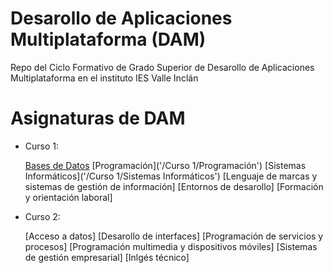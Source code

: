 # Desarollo de Aplicaciones Multiplataforma (DAM)
Repo del Ciclo Formativo de Grado Superior de Desarollo de Aplicaciones Multiplataforma en el instituto IES Valle Inclán

# Asignaturas de DAM
- Curso 1:

    [Bases de Datos](https://github.com/kateBea/Desarollo-de-Aplicaciones-Multiplataforma/tree/main/Curso%201/Bases%20de%20Datos)
    [Programación]('/Curso 1/Programación')
    [Sistemas Informáticos]('/Curso 1/Sistemas Informáticos')
    [Lenguaje de marcas y sistemas de gestión de información]
    [Entornos de desarollo]
    [Formación y orientación laboral]

- Curso 2:

    [Acceso a datos]
    [Desarollo de interfaces]
    [Programación de servicios y procesos]
    [Programación multimedia y dispositivos móviles]
    [Sistemas de gestión empresarial]
    [Inlgés técnico]